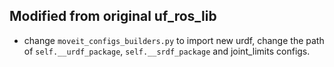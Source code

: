 ## Modified from original uf_ros_lib
- change `moveit_configs_builders.py` to import new urdf, change the path of `self.__urdf_package`, `self.__srdf_package` and joint_limits configs.
